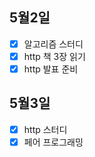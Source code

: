 ## 5월2일

- [x] 알고리즘 스터디
- [x] http 책 3장 읽기
- [x] http 발표 준비

## 5월3일

- [x] http 스터디
- [x] 페어 프로그래밍
